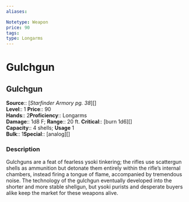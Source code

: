 ```yaml
---
aliases: 

Notetype: Weapon
price: 90
tags: 
type: Longarms
---
```


# Gulchgun

## Gulchgun

**Source**:: [_Starfinder Armory pg. 38_][]  
**Level**:: 1
**Price**:: 90  
**Hands**:: 2**Proficiency**:: Longarms  
**Damage**:: 1d8 F; 
**Range**:: 20 ft.
**Critical**:: [burn 1d6][]  
**Capacity**:: 4 shells; **Usage** 1  
**Bulk**:: 1**Special**:: [analog][]

### Description

Gulchguns are a feat of fearless ysoki tinkering; the rifles use scattergun shells as ammunition but detonate them entirely within the rifle’s internal chambers, instead firing a tongue of flame, accompanied by tremendous noise. The technology of the gulchgun eventually developed into the shorter and more stable shellgun, but ysoki purists and desperate buyers alike keep the market for these weapons alive.
